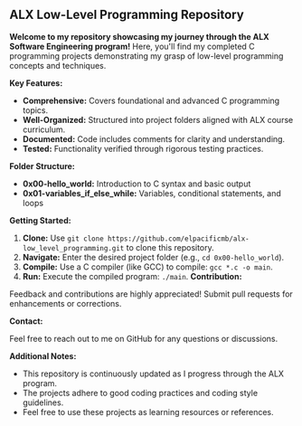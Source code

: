 ## ALX Low-Level Programming Repository

**Welcome to my repository showcasing my journey through the ALX Software Engineering program!** Here, you'll find my completed C programming projects demonstrating my grasp of low-level programming concepts and techniques.

**Key Features:**

* **Comprehensive:** Covers foundational and advanced C programming topics.
* **Well-Organized:** Structured into project folders aligned with ALX course curriculum.
* **Documented:** Code includes comments for clarity and understanding.
* **Tested:** Functionality verified through rigorous testing practices.

**Folder Structure:**
* **0x00-hello_world:** Introduction to C syntax and basic output
* **0x01-variables_if_else_while:** Variables, conditional statements, and loops

**Getting Started:**

1. **Clone:** Use `git clone https://github.com/elpacificmb/alx-low_level_programming.git` to clone this repository.
2. **Navigate:** Enter the desired project folder (e.g., `cd 0x00-hello_world`).
3. **Compile:** Use a C compiler (like GCC) to compile: `gcc *.c -o main`.
4. **Run:** Execute the compiled program: `./main`.
**Contribution:**

Feedback and contributions are highly appreciated! Submit pull requests for enhancements or corrections.

**Contact:**

Feel free to reach out to me on GitHub for any questions or discussions.

**Additional Notes:**

- This repository is continuously updated as I progress through the ALX program.
- The projects adhere to good coding practices and coding style guidelines.
- Feel free to use these projects as learning resources or references.
